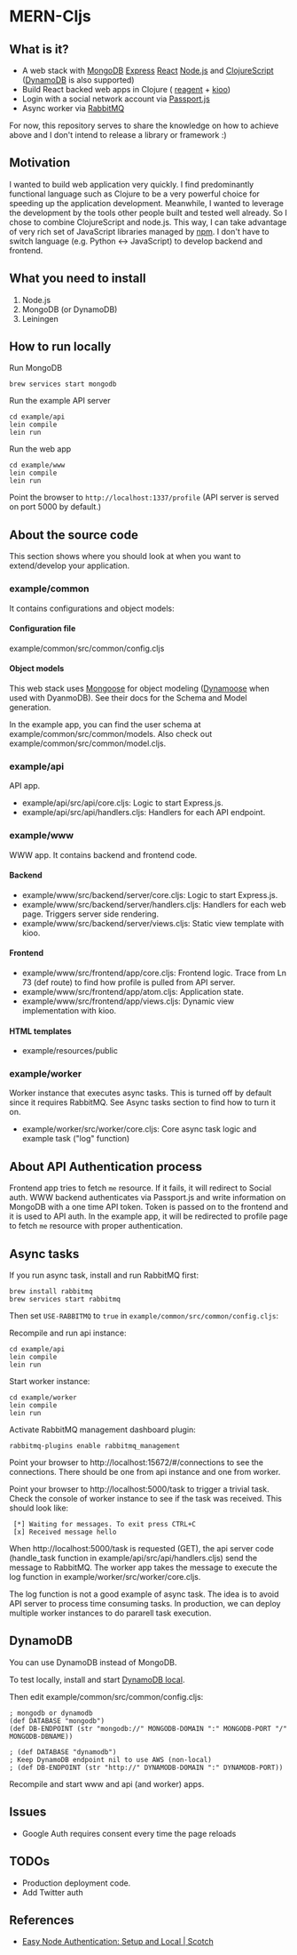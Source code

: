 # MERN-Cljs

## What is it?

- A web stack with
  [MongoDB](https://docs.mongodb.org/manual/introduction/)
  [Express](http://expressjs.com)
  [React](https://facebook.github.io/react/)
  [Node.js](https://nodejs.org)
  and [ClojureScript](https://github.com/clojure/clojurescript)
  ([DynamoDB](https://aws.amazon.com/dynamodb/) is also supported)
- Build React backed web apps in Clojure (
  [reagent](https://github.com/reagent-project/reagent) + [kioo](https://github.com/ckirkendall/kioo))
- Login with a social network account via
  [Passport.js](http://passportjs.org)
- Async worker via [RabbitMQ](https://www.rabbitmq.com)

For now, this repository serves to share the knowledge on how to achieve above
and I don't intend to release a library or framework :)

## Motivation

I wanted to build web application very quickly. I find predominantly functional
language such as Clojure to be a very powerful choice for speeding up the
application development. Meanwhile, I wanted to leverage the development
by the tools other people built and tested well already. So I chose to combine
ClojureScript and node.js. This way, I can take advantage of very rich set of
JavaScript libraries managed by [npm](https://www.npmjs.com). I don't have to
switch language (e.g. Python <-> JavaScript) to develop backend and frontend.

## What you need to install

1. Node.js
2. MongoDB (or DynamoDB)
3. Leiningen

## How to run locally

Run MongoDB

```
brew services start mongodb
```

Run the example API server

```
cd example/api 
lein compile
lein run
```

Run the web app 

```
cd example/www
lein compile
lein run
```

Point the browser to `http://localhost:1337/profile`
(API server is served on port 5000 by default.)

## About the source code

This section shows where you should look at when you want to extend/develop
your application.

### example/common

It contains configurations and object models:

#### Configuration file

example/common/src/common/config.cljs 

#### Object models

This web stack uses [Mongoose](http://mongoosejs.com) for object modeling
([Dynamoose](https://github.com/automategreen/dynamoose) when used with
DyanmoDB). See their docs for the Schema and Model generation.

In the example app, you can find the user schema at
example/common/src/common/models.
Also check out example/common/src/common/model.cljs.

### example/api

API app.

- example/api/src/api/core.cljs: Logic to start Express.js.
- example/api/src/api/handlers.cljs: Handlers for each API endpoint.

### example/www

WWW app. It contains backend and frontend code.

#### Backend

- example/www/src/backend/server/core.cljs: Logic to start Express.js.
- example/www/src/backend/server/handlers.cljs: Handlers for each web page. Triggers
  server side rendering.
- example/www/src/backend/server/views.cljs: Static view template with kioo.

#### Frontend

- example/www/src/frontend/app/core.cljs: Frontend logic. Trace from Ln 73
  (def route) to find how profile is pulled from API server.
- example/www/src/frontend/app/atom.cljs: Application state.
- example/www/src/frontend/app/views.cljs: Dynamic view implementation with kioo.

#### HTML templates

- example/resources/public

### example/worker

Worker instance that executes async tasks. This is turned off by default since
it requires RabbitMQ. See Async tasks section to find how to turn it on.

- example/worker/src/worker/core.cljs: Core async task logic and example task
  ("log" function)

## About API Authentication process

Frontend app tries to fetch `me` resource. If it fails, it will redirect to
Social auth. WWW backend authenticates via Passport.js and write information
on MongoDB with a one time API token. Token is passed on to the frontend and
it is used to API auth. In the example app, it will be redirected to profile
page to fetch `me` resource with proper authentication.

## Async tasks

If you run async task, install and run RabbitMQ first:

```
brew install rabbitmq
brew services start rabbitmq
```

Then set `USE-RABBITMQ` to `true` in `example/common/src/common/config.cljs`:

Recompile and run api instance:

```
cd example/api
lein compile
lein run
```

Start worker instance:

```
cd example/worker
lein compile
lein run
```

Activate RabbitMQ management dashboard plugin:

```
rabbitmq-plugins enable rabbitmq_management
```

Point your browser to http://localhost:15672/#/connections to see the connections.
There should be one from api instance and one from worker.

Point your browser to http://localhost:5000/task to trigger a trivial task.
Check the console of worker instance to see if the task was received. This should
look like:

```
 [*] Waiting for messages. To exit press CTRL+C
 [x] Received message hello
```

When http://localhost:5000/task is requested (GET), the api server code
(handle_task function in example/api/src/api/handlers.cljs) send the message
to RabbitMQ. The worker app takes the message to execute the log function
in example/worker/src/worker/core.cljs.

The log function is not a good example of async task. The idea is to avoid
API server to process time consuming tasks. In production, we can deploy multiple
worker instances to do pararell task execution.

## DynamoDB

You can use DynamoDB instead of MongoDB.

To test locally, install and start
[DynamoDB local](http://docs.aws.amazon.com/amazondynamodb/latest/developerguide/Tools.DynamoDBLocal.html).

Then edit example/common/src/common/config.cljs:

```
; mongodb or dynamodb
(def DATABASE "mongodb")
(def DB-ENDPOINT (str "mongodb://" MONGODB-DOMAIN ":" MONGODB-PORT "/" MONGODB-DBNAME))

; (def DATABASE "dynamodb")
; Keep DynamoDB endpoint nil to use AWS (non-local)
; (def DB-ENDPOINT (str "http://" DYNAMODB-DOMAIN ":" DYNAMODB-PORT))
```

Recompile and start www and api (and worker) apps.

## Issues

- Google Auth requires consent every time the page reloads

## TODOs

- Production deployment code.
- Add Twitter auth

## References

- [Easy Node Authentication: Setup and Local | Scotch](https://scotch.io/tutorials/easy-node-authentication-setup-and-local)
